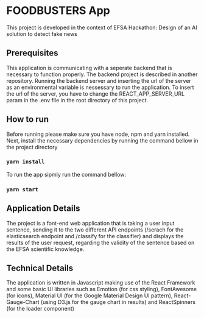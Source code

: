 # FOODBUSTERS App

This project is developed in the context of EFSA Hackathon: Design of an AI solution to detect fake news

## Prerequisites

This application is communicating with a seperate backend that is necessary to function properly. The backend project is described in another repository. Running the backend server and inserting the url of the server as an environmental variable is nessessary to run the application. To insert the url of the server, you have to change the REACT_APP_SERVER_URL param in the .env file in the root directory of this project.

## How to run

Before running please make sure you have node, npm and yarn installed. 
Next, install the necessary dependencies by running the command bellow in the project directory

### `yarn install`

To run the app sipmly run the command bellow:

### `yarn start`

## Application Details

The project is a font-end web application that is taking a user input sentence, sending it to the two different API endpoints (/serach for the elasticsearch endpoint and /classify for the classifier) and displays the results of the user request, regarding the validity of the sentence based on the EFSA scientific knowledge.

## Technical Details

The application is written in Javascript making use of the React Framework and some basic UI libraries such as Emotion (for css styling), FontAwesome (for icons), Material UI (for the Google Material Design UI pattern), React-Gauge-Chart (using D3.js for the gauge chart in results) and ReactSpinners (for the loader component)

